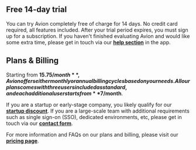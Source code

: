 ## Free 14-day trial

You can try Avion completely free of charge for 14 days. No credit card required, all features included. After your trial period expires, you must sign up for a subscription. If you haven't finished evaluating Avion and would like some extra time, please get in touch via our **[help section](https://app.avion.io/help)** in the app.


## Plans & Billing

Starting from **$15.75/month**, Avion offers either monthly or annual billing cycles based on your needs. All our plans comes with three users included as standard, and each additional user starts from **$7/month**.

If you are a startup or early-stage company, you likely qualify for our **[startup discount](https://help.avion.io/plans-and-billing/plans/startups-freelancers-and-early-stage-companies)**. If you are a large-scale team with additional requirements such as single sign-on (SSO), dedicated environments, etc, please get in touch via our **[contact form](https://www.avion.io/enterprise/)**.

For more information and FAQs on our plans and billing, please visit our **[pricing page](https://www.avion.io/pricing/)**.